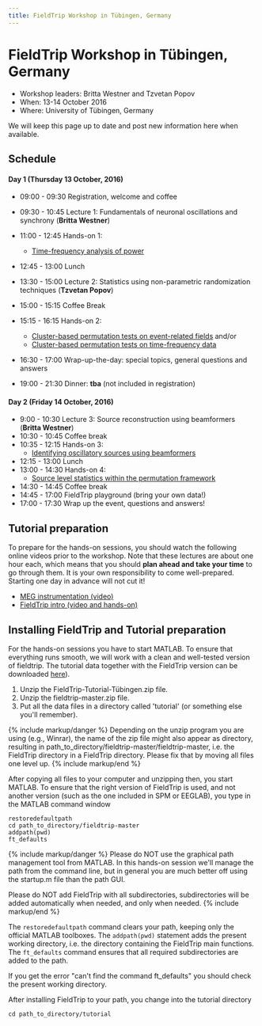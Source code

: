 ```yaml
---
title: FieldTrip Workshop in Tübingen, Germany
---
```


# FieldTrip Workshop in Tübingen, Germany

- Workshop leaders: Britta Westner and Tzvetan Popov
- When: 13-14 October 2016
- Where: University of Tübingen, Germany

We will keep this page up to date and post new information here when available.

## Schedule

#### Day 1 (Thursday 13 October, 2016)

- 09:00 - 09:30 Registration, welcome and coffee
- 09:30 - 10:45 Lecture 1: Fundamentals of neuronal oscillations and synchrony (**Britta Westner**)
- 11:00 - 12:45 Hands-on 1:
  - [Time-frequency analysis of power](/tutorial/timefrequencyanalysis)
- 12:45 - 13:00 Lunch
- 13:30 - 15:00 Lecture 2: Statistics using non-parametric randomization techniques (**Tzvetan Popov**)
- 15:00 - 15:15 Coffee Break
- 15:15 - 16:15 Hands-on 2:

  - [Cluster-based permutation tests on event-related fields](/tutorial/cluster_permutation_timelock) and/or
  - [Cluster-based permutation tests on time-frequency data](/tutorial/cluster_permutation_freq)

- 16:30 - 17:00 Wrap-up-the-day: special topics, general questions and answers
- 19:00 - 21:30 Dinner: **tba** (not included in registration)

#### Day 2 (Friday 14 October, 2016)

- 9:00 - 10:30 Lecture 3: Source reconstruction using beamformers (**Britta Westner**)
- 10:30 - 10:45 Coffee break
- 10:35 - 12:15 Hands-on 3:
  - [Identifying oscillatory sources using beamformers ](/tutorial/beamformer)
- 12:15 - 13:00 Lunch
- 13:00 - 14:30 Hands-on 4:
  - [Source level statistics within the permutation framework](/workshop/aarhus/beamformingerf#meg_plotting_sources_of_response_related_evoked_field_using_statistical_threshold)
- 14:30 - 14:45 Coffee break
- 14:45 - 17:00 FieldTrip playground (bring your own data!)
- 17:00 - 17:30 Wrap up the event, questions and answers!

## Tutorial preparation

To prepare for the hands-on sessions, you should watch the following online videos prior to the workshop. Note that these lectures are about one hour each, which means that you should **plan ahead and take your time** to go through them. It is your own responsibility to come well-prepared. Starting one day in advance will not cut it!

- [MEG instrumentation (video)](https://www.youtube.com/watch?v=15Qs4fuPpes)
- [FieldTrip intro (video and hands-on)](/tutorial/introduction)

## Installing FieldTrip and Tutorial preparation

For the hands-on sessions you have to start MATLAB. To ensure that
everything runs smooth, we will work with a clean and well-tested
version of fieldtrip. The tutorial data together with the FieldTrip version can be downloaded [here](https://depot.uni-konstanz.de/cgi-bin/exchange.pl?g=s38xv3f76w)).

1.  Unzip the FieldTrip-Tutorial-Tübingen.zip file.
2.  Unzip the fieldtrip-master.zip file.
3.  Put all the data files in a directory called 'tutorial' (or something else you'll remember).

{% include markup/danger %}
Depending on the unzip program you are using (e.g., Winrar), the name of the zip file might also appear as directory, resulting in path_to_directory/fieldtrip-master/fieldtrip-master, i.e. the FieldTrip directory in a FieldTrip directory. Please fix that by moving all files one level up.
{% include markup/end %}

After copying all files to your computer and unzipping then, you start MATLAB. To ensure that the right version of FieldTrip is used, and not another version (such as the one included in SPM or EEGLAB), you type in the MATLAB command window

    restoredefaultpath
    cd path_to_directory/fieldtrip-master
    addpath(pwd)
    ft_defaults

{% include markup/danger %}
Please do NOT use the graphical path management tool from MATLAB. In this hands-on session we'll manage the path from the command line, but in general you are much better off using the startup.m file than the path GUI.

Please do NOT add FieldTrip with all subdirectories, subdirectories will be added automatically when needed, and only when needed.
{% include markup/end %}

The `restoredefaultpath` command clears your path, keeping only the official MATLAB toolboxes. The `addpath(pwd)` statement adds the present working directory, i.e. the directory containing the FieldTrip main functions. The `ft_defaults` command ensures that all required subdirectories are added to the path.

If you get the error "can't find the command ft_defaults" you should check the present working directory.

After installing FieldTrip to your path, you change into the tutorial directory

    cd path_to_directory/tutorial
